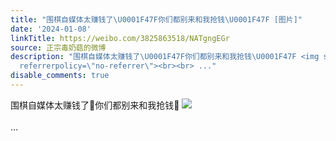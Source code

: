 ```yaml
---
title: "围棋自媒体太赚钱了\U0001F47F你们都别来和我抢钱\U0001F47F [图片]"
date: '2024-01-08'
linkTitle: https://weibo.com/3825863518/NATgngEGr
source: 正宗毒奶菇的微博
description: "围棋自媒体太赚钱了\U0001F47F你们都别来和我抢钱\U0001F47F <img style=\"\" src=\"https://tvax3.sinaimg.cn/large/e40a0b5ely1hlm82yo6daj20zo256ajn.jpg\"
  referrerpolicy=\"no-referrer\"><br><br> ..."
disable_comments: true
---
```

围棋自媒体太赚钱了👿你们都别来和我抢钱👿 <img style="" src="https://tvax3.sinaimg.cn/large/e40a0b5ely1hlm82yo6daj20zo256ajn.jpg" referrerpolicy="no-referrer"><br><br> ...